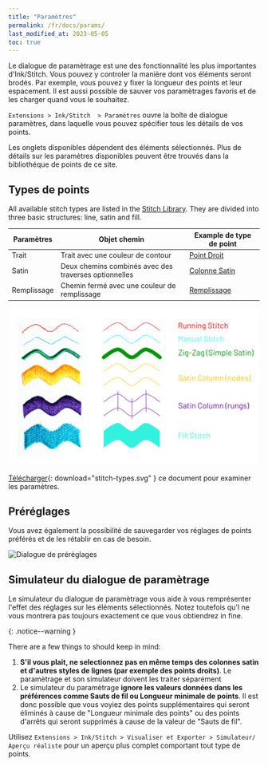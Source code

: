 ```yaml
---
title: "Paramètres"
permalink: /fr/docs/params/
last_modified_at: 2023-05-05
toc: true
---
```

Le dialogue de paramètrage est une des fonctionnalité les plus importantes d'Ink/Stitch. Vous pouvez y controler la manière dont vos éléments seront brodés. Par exemple, vous pouvez y fixer la longueur des points et leur espacement. Il est aussi possible de sauver vos paramètrages favoris et de les charger quand vous le souhaitez.

`Extensions > Ink/Stitch  > Paramètres` ouvre la boîte de dialogue paramètres, dans laquelle vous pouvez spécifier tous les détails de vos points.

Les onglets disponibles  dépendent des éléments sélectionnés. Plus de détails sur les paramètres disponibles peuvent être trouvés dans la bibliothéque de  points de ce site.

## Types de points

All available stitch types are listed in the [Stitch Library](/docs/stitch-library/). They are divided into three basic structures: line, satin and fill.


Paramètres  | Objet chemin                                           | Example de type de point
------------|--------------------------------------------------------|--------------------------------------------------
Trait       | Trait avec une couleur de contour                      | [Point Droit](/fr/docs/stitches/running-stitch/)
Satin       | Deux  chemins combinés avec des traverses optionnelles | [Colonne Satin](/fr/docs/stitches/satin-column)
Remplissage | Chemin fermé avec une couleur de remplissage           | [Remplissage](/fr/docs/stitches/fill-stitch/)

![Types de point](/assets/images/docs/stitch-types.svg)

[Télécharger](/assets/images/docs/stitch-types.svg){: download="stitch-types.svg" } ce document pour examiner les paramètres.

## Préréglages

Vous avez également la possibilité de sauvegarder vos réglages de points préférés et de les rétablir en cas de besoin.

![Dialogue de préréglages](/assets/images/docs/fr/params-presets.jpg)

## Simulateur du dialogue de paramètrage
Le simulateur du dialogue de paramètrage vous aide à vous remprésenter l'effet des réglages sur les éléments sélectionnés. Notez toutefois qu'l ne vous montrera pas toujours exactement ce que vous obtiendrez in fine.


{: .notice--warning }

There are a few things to should keep in mind:

1. **S'il vous plait, ne selectionnez pas en même temps des colonnes satin et d'autres styles de lignes (par exemple des points droits)**. Le paramètrage et son simulateur doivent les traiter séparément
2. Le simulateur du paramètrage **ignore les valeurs données dans les préférences comme Sauts de fil ou Longueur minimale de points**.  Il est donc possible que vous voyiez des points supplémentaires qui seront éliminés à cause de "Longueur minimale des points" ou des points d'arrêts qui seront supprimés à cause de la valeur de "Sauts de fil".

Utilisez `Extensions > Ink/Stitch > Visualiser et Exporter > Simulateur/ Aperçu réaliste` pour un aperçu plus complet comportant tout type de points.
